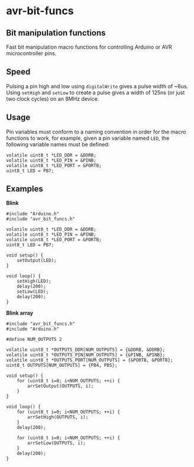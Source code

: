 # avr-bit-funcs
## Bit manipulation functions
Fast bit manipulation macro functions for controlling Arduino or AVR microcontroller pins.

## Speed
Pulsing a pin high and low using `digitalWrite` gives a pulse width of ~6us. Using `setHigh` and `setLow` to create a pulse gives a width of 125ns (or just two clock cycles) on an 8MHz device.

## Usage
Pin variables must conform to a naming convention in order for the macro functions to work, for example, given a pin variable named `LED`, the following variable names must be defined:

    volatile uint8_t *LED_DDR = &DDRB;
    volatile uint8_t *LED_PIN = &PINB;
    volatile uint8_t *LED_PORT = &PORTB;
    uint8_t LED = PB7;  

## Examples
**Blink**
    
    #include "Arduino.h"
    #include "avr_bit_funcs.h"
    
    volatile uint8_t *LED_DDR = &DDRB;
    volatile uint8_t *LED_PIN = &PINB;
    volatile uint8_t *LED_PORT = &PORTB;
    uint8_t LED = PB7;
    
    void setup() {
        setOutput(LED);
    }
    
    void loop() {
        setHigh(LED);
        delay(200);
        setLow(LED);
        delay(200);
    }

**Blink array**

    #include "avr_bit_funcs.h"
    #include "Arduino.h"
    
    #define NUM_OUTPUTS 2
    
    volatile uint8_t *OUTPUTS_DDR[NUM_OUTPUTS] = {&DDRB, &DDRB};
    volatile uint8_t *OUTPUTS_PIN[NUM_OUTPUTS] = {&PINB, &PINB};
    volatile uint8_t *OUTPUTS_PORT[NUM_OUTPUTS] = {&PORTB, &PORTB};
    uint8_t OUTPUTS[NUM_OUTPUTS] = {PB4, PB5};
    
    void setup() {
        for (uint8_t i=0; i<NUM_OUTPUTS; ++i) {
            arrSetOutput(OUTPUTS, i);
        }
    }
    
    void loop() {
        for (uint8_t i=0; i<NUM_OUTPUTS; ++i) {
            arrSetHigh(OUTPUTS, i);
        }
        delay(200);
    
        for (uint8_t i=0; i<NUM_OUTPUTS; ++i) {
            arrSetLow(OUTPUTS, i);
        }
        delay(200);
    }
